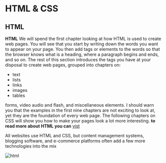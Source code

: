 # HTML & CSS
## HTML 
 **HTML**
We will spend the first chapter looking at how HTML is used to create web pages. You will see that you start by writing down the words you want to appear on your page. You then add tags or elements to the words so that the browser knows what is a heading, where a paragraph begins and ends, and so on. The rest of this section introduces the tags you have at your disposal to create web pages, grouped into chapters on:
* text
* lists 
* links 
* images 
* tables

forms, video audio and flash, and miscellaneous elements. I should warn you that the examples in the first nine chapters are not exciting to look
at, yet they are the foundation of every web page. The following
chapters on CSS will show you how to make your pages look a
lot more interesting.
 **to read more about HTML you can**  [vist](https://tariqkjm7.github.io/Reading-notes/HTML) 

All websites use HTML and CSS, but content
management systems, blogging software, and
e-commerce platforms often add a few more
technologies into the mix

 
 ![html](https://encrypted-tbn0.gstatic.com/images?q=tbn:ANd9GcTiSNTnQAx17JcZKQMPAy7RMiLBm5jlVwZlKg&usqp=CAU)


